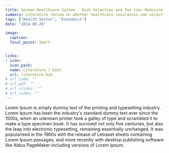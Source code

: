 ```yaml
---
title: German Healthcare System - Risk Selection and Two-tier Medicine
summary: Literature review on whether healthcare insurances can select for low-risk clients and how privately and statutory insured people are treated differently by healthcare providers.
tags: ["Health Sector", "Economics"]
date: "2014-08-26"

image:
  caption:
  focal_point: Smart


links:
- icon:
  icon_pack:
  name: Literature (.bib)
  url: literature.bib
# url_code: ""
# url_pdf: ""
# url_slides: ""
# url_video: ""
---
```


Lorem Ipsum is simply dummy text of the printing and typesetting industry. Lorem Ipsum has been the industry's standard dummy text ever since the 1500s, when an unknown printer took a galley of type and scrambled it to make a type specimen book. It has survived not only five centuries, but also the leap into electronic typesetting, remaining essentially unchanged. It was popularised in the 1960s with the release of Letraset sheets containing Lorem Ipsum passages, and more recently with desktop publishing software like Aldus PageMaker including versions of Lorem Ipsum.
